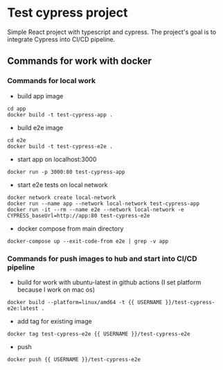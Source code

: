 # Test cypress project

Simple React project with typescript and cypress.
The project's goal is to integrate Cypress into CI/CD pipeline.

## Commands for work with docker

### Commands for local work
- build app image
```shell
cd app
docker build -t test-cypress-app .
```
- build e2e image
```shell
cd e2e
docker build -t test-cypress-e2e .
```

- start app on localhost:3000 
```shell
docker run -p 3000:80 test-cypress-app
```

- start e2e tests on local network
```shell
docker network create local-network
docker run --name app --network local-network test-cypress-app
docker run -it --rm --name e2e --network local-network -e CYPRESS_baseUrl=http://app:80 test-cypress-e2e
```

- docker compose from main directory
```shell
docker-compose up --exit-code-from e2e | grep -v app
```

### Commands for push images to hub and start into CI/CD pipeline

- build for work with ubuntu-latest in github actions (I set platform because I work on mac os)
```shell
docker build --platform=linux/amd64 -t {{ USERNAME }}/test-cypress-e2e:latest .
```

- add tag for existing image
```shell
docker tag test-cypress-e2e {{ USERNAME }}/test-cypress-e2e
```

- push
```shell
docker push {{ USERNAME }}/test-cypress-e2e
```
